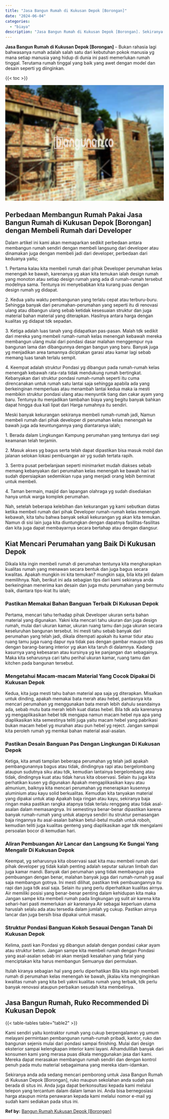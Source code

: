 ```yaml
---
title: "Jasa Bangun Rumah di Kukusan Depok [Borongan]"
date: "2024-06-04"
categories: 
  - "biaya"
description: "Jasa Bangun Rumah di Kukusan Depok [Borongan]. Sekiranya anda ada sedang mencari pemborong untuk Jasa Bangun Rumah di Kukusan Depok [Borongan], ruko maupun..."
---
```


**Jasa Bangun Rumah di Kukusan Depok \[Borongan\]** – Bukan rahasia lagi bahwasanya rumah adalah salah satu dari kebutuhan pokok manusia yg mana setiap manusia yang hidup di dunia ini pasti memerlukan rumah tinggal. Terutama rumah tinggal yang baik yang awet dengan model dan desain seperti yg diinginkan.

{{< toc >}}

![Jasa Bangun Rumah di Kukusan Depok [Borongan]](/images/borong-bangunan-26.png)

## Perbedaan Membangun Rumah Pakai Jasa Bangun Rumah di Kukusan Depok \[Borongan\] dengan Membeli Rumah dari Developer

Dalam artikel ini kami akan memaparkan sedikit perbedaan antara membangun rumah sendiri dengan membeli langsung dari developer atau dinamakan juga dengan membeli jadi dari developer, perbedaan dari keduanya yaitu;

1\. Pertama kalau kita membeli rumah dari pihak Developer perumahan kelas menengah ke bawah, karenanya yg akan kita temukan ialah design rumah yang monoton atau setiap design rumah yang ada di rumah-rumah tersebut modelnya sama. Tentunya ini menyebabkan kita kurang puas dengan design rumah yg didapat.

2\. Kedua yaitu waktu pembangunan yang terlalu cepat atau terburu-buru. Sehingga banyak dari perumahan-perumahan yang seperti itu di renovasi ulang atau dibangun ulang sebab ketidak kesesuaian struktur dan juga material bahan material yang diterapkan. Hasilnya antara harga dengan kualitas yg didapat tdk sepadan.

3\. Ketiga adalah luas tanah yang didapatkan pas-pasan. Malah tdk sedikit dari mereka yang membeli rumah-rumah kelas menengah kebawah mereka membangun ulang mulai dari pondasi dasar malahan menggempur nya bangunan lama dan dibangunnya dengan bangun yang baru. Banyak juga yg menjadikan area tamannya diciptakan garasi atau kamar lagi sebab memang luas tanah terlalu sempit.

4\. Keempat adalah struktur Pondasi yg dibangun pada rumah-rumah kelas menengah kebawah rata-rata tidak mendukung rumah bertingkat. Kebanyakan dari struktur pondasi rumah-rumah seperti itu cuma direncanakan untuk rumah satu lantai saja sehingga apabila ada yang berkeinginan memperluas atau menambah lantai kedua maka ia mesti membikin struktur pondasi ulang atau menyuntik tiang dan cakar ayam yang baru. Tentunya itu menjadikan tambahan biaya yang begitu banyak bahkan dapat hingga dua kali lipat dari Harga rumahnya itu sendiri.

Meski banyak kekurangan sekiranya membeli rumah-rumah jadi, Namun membeli rumah dari pihak developer di perumahan kelas menengah ke bawah juga ada keuntungannya yang diantaranya ialah;

1\. Berada dalam Lingkungan Kampung perumahan yang tentunya dari segi keamanan telah terjamin.

2\. Masuk akses yg bagus serta telah dapat dipastikan bisa masuk mobil dan jalanan selokan lokasi pembuangan air yg sudah tertata rapih.

3\. Sentra pusat perbelanjaan seperti minimarket mudah diakses sebab memang kebanyakan dari perumahan kelas menengah ke bawah hari ini sudah dipersiapkan sedemikian rupa yang menjadi orang lebih berminat untuk membeli.

4\. Taman bermain, masjid dan lapangan olahraga yg sudah disediakan hanya untuk warga komplek perumahan.

Nah, setelah beberapa kelebihan dan kekurangan yg kami sebutkan diatas ketika membeli rumah dari pihak Developer rumah-rumah kelas menengah kebawah, kita tahu bahwa banyak sekali kekurangan yg akan kita temukan. Namun di sisi lain juga kita diuntungkan dengan dapatnya fasilitas-fasilitas dan kita juga dapat membayarnya secara bertahap atau dengan diangsur.

## Kiat Mencari Perumahan yang Baik Di Kukusan Depok

Dikala kita ingin membeli rumah di perumahan tentunya kita mengharapkan kualitas rumah yang menawan secara bentuk dan juga bagus secara kwalitas. Apakah mungkin ini kita temukan? mungkin saja, bila kita jeli dalam memilihnya. Nah, berikut ini ada sebagian tips dari kami sekiranya anda berkeinginan menerima kan desain dan juga mutu perumahan yang bermutu baik, diantara tips-kiat Itu ialah;

### Pastikan Memakai Bahan Banguan Terbaik Di Kukusan Depok

Pertama, mencari tahu terhadap pihak Developer ukuran serta bahan material yang digunakan. Yakni kita mencari tahu ukuran dan juga design rumah, mulai dari ukuran kamar, ukuran ruang tamu dan juga ukuran secara keseluruhan bangunan tersebut. Ini mesti tahu sebab banyak dari perumahan yang telah jadi, dikala ditempati apakah itu kamar tidur atau ruang tamu juga ruang dapur nya tidak pas dengan gambar maupun tdk pas dengan barang-barang interior yg akan kita taruh di dalamnya. Kadang kasurnya yang kebesaran atau kursinya yg ke panjangan dan sebagainya. Maka kita seharusnya cari tahu perihal ukuran kamar, ruang tamu dan kitchen pada bangunan tersebut.

### Mengetahui Macam-macam Material Yang Cocok Dipakai Di Kukusan Depok

Kedua, kita juga mesti tahu bahan material apa saja yg diterapkan. Misalkan untuk dinding, apakah memakai bata merah atau hebel, pantasnya kita mencari perumahan yg menggunakan bata merah lebih dahulu seandainya ada, sebab mutu bata merah lebih kuat diatas hebel. Bila tdk ada karenanya yg mengaplikasikan hebel tdk mengapa namun macam hebel nya apa yang diaplikasikan kita semestinya teliti juga yaitu macam hebel yang pabrikasi bukan macam hebel yg murahan atau pun hebel yg reject. Jangan sampai kita peroleh rumah yg memkai bahan material asal-asalan.

### Pastikan Desain Banguan Pas Dengan Lingkungan Di Kukusan Depok

Ketiga, kita amati tampilan beberapa perumahan yg telah jadi apakah pembangunannya bagus atau tidak, dindingnya rapi atau bergelombang ataupun sudutnya siku atau tdk, kemudian lantainya bergelombang atau tidak, dindingnya kuat atau tidak harus kita observasi. Selain itu juga kita perhatikan kusen yg digunakan Apakah mengaplikasikan kayu atau almunium, baiknya kita mencari perumahan yg menerapkan kusennya aluminium atau kayu solid berkualitas. Kemudian kita tanyakan material yang dipakai untuk atap Apakah baja ringan atau kayu, sekiranya baja ringan maka pastikan rangka atapnya tidak terlalu renggang atau tidak asal-asalan dalam memasangnya. Ini semestinya benar-benar dipastikan karena banyak rumah-rumah yang untuk atapnya sendiri itu struktur pemasangan baja ringannya itu asal-asalan bahkan betul-betul mudah untuk roboh, kemudian teliti juga kualitas genteng yang diaplikasikan agar tdk mengalami persoalan bocor di kemudian hari.

### Aliran Pembuangan Air Lancar dan Langsung Ke Sungai Yang Mengalir Di Kukusan Depok

Keempat, yg seharusnya kita observasi saat kita mau membeli rumah dari pihak developer yg tidak kalah penting adalah seputar saluran limbah dan juga kamar mandi. Banyak dari perumahan yang tidak membangun pipa pembuangan dengan benar, malahan banyak juga dari rumah-rumah yg asal saja membangun gotnya. Ini mesti dilihat, pastikan trek pembuangannya itu rapi dan juga tdk asal saja. Selain itu yang perlu diperhatikan kualitas airnya. Air memiliki posisi yang benar-benar penting dalam kehidupan kita maka Jangan sampe kita membeli rumah pada lingkungan yg sulit air karena kita sehari-hari pasti memerlukan air karenanya Air sebagai keperluan utama haruslah selalu ada atau tersedia dalam jumlah yg cukup. Pastikan airnya lancar dan juga bersih bisa dipakai untuk masak.

### Struktur Pondasi Banguan Kokoh Sesauai Dengan Tanah Di Kukusan Depok

Kelima, pasti kan Pondasi yg dibangun adalah dengan pondasi cakar ayam atau struktur beton. Jangan sampe kita membeli rumah dengan Pondasi yang asal-asalan sebab ini akan menjadi kesalahan yang fatal yang menciptakan kita harus membangun Semuanya dari permulaan.

Itulah kiranya sebagian hal yang perlu diperhatikan Bila kita ingin membeli rumah di perumahan kelas menengah ke bawah, jikalau kita menginginkan kwalitas rumah yang kita beli yakni kualitas rumah yang terbaik, tdk perlu banyak renovasi ataupun perbaikan sesudah kita membelinya.

## Jasa Bangun Rumah, Ruko Recommended Di Kukusan Depok

{{< table-tables table="table2" >}}

Kami sendiri yaitu kontraktor rumah yang cukup berpengalaman yg umum melayani permintaan pembangunan rumah-rumah pribadi, kantor, ruko dan bangunan sejenis mulai dari pondasi sampai finishing. Mulai dari design eksterior sampai kelengkapan interior kami layani. Alhamdulillah banyak dari konsumen kami yang merasa puas dikala menggunakan jasa dari kami. Mereka dapat merasakan membangun rumah sendiri dan dengan kontrol penuh pada mutu material sebagaimana yang mereka idam-idamkan.

Sekiranya anda ada sedang mencari pemborong untuk Jasa Bangun Rumah di Kukusan Depok \[Borongan\], ruko maupun sekolahan anda sudah pas berada di situs ini. Anda juga dapat berkonsultasi kepada kami melalui telepon yang tercantum dalam dalam laman ini. Anda bisa bernegosiasi harga ataupun minta penawaran kepada kami melalui nomor e-mail yg sudah kami sediakan pada situs ini.

**Ref by:** [Bangun Rumah Kukusan Depok [Borongan]](https://id.wikipedia.org/wiki/Bangun)
